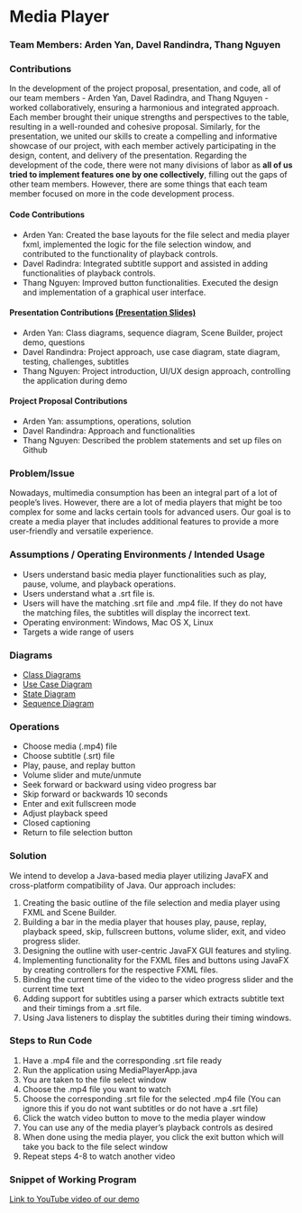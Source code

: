 # Media Player
### Team Members: Arden Yan, Davel Randindra, Thang Nguyen

### Contributions
In the development of the project proposal, presentation, and code, all of our team members - Arden Yan, Davel Radindra, and Thang Nguyen - worked collaboratively, ensuring a harmonious and integrated approach. Each member brought their unique strengths and perspectives to the table, resulting in a well-rounded and cohesive proposal. Similarly, for the presentation, we united our skills to create a compelling and informative showcase of our project, with each member actively participating in the design, content, and delivery of the presentation. Regarding the development of the code, there were not many divisions of labor as **all of us tried to implement features one by one collectively**, filling out the gaps of other team members. However, there are some things that each team member focused on more in the code development process.

#### Code Contributions
- Arden Yan: Created the base layouts for the file select and media player fxml, implemented the logic for the file selection window, and contributed to the functionality of playback controls.
- Davel Radindra: Integrated subtitle support and assisted in adding functionalities of playback controls.
- Thang Nguyen: Improved button functionalities. Executed the design and implementation of a graphical user interface.

#### Presentation Contributions [(Presentation Slides)](diagram/presentation-slides.pdf)
- Arden Yan: Class diagrams, sequence diagram, Scene Builder, project demo, questions
- Davel Randindra: Project approach, use case diagram, state diagram, testing, challenges, subtitles
- Thang Nguyen: Project introduction, UI/UX design approach, controlling the application during demo

#### Project Proposal Contributions
- Arden Yan: assumptions, operations, solution
- Davel Randindra: Approach and functionalities
- Thang Nguyen: Described the problem statements and set up files on Github



### Problem/Issue
Nowadays, multimedia consumption has been an integral part of a lot of people’s lives. However, there are a lot of media players that might be too complex for some and lacks certain tools for advanced users. Our goal is to create a media player that includes additional features to provide a more user-friendly and versatile experience.

### Assumptions / Operating Environments / Intended Usage 
- Users understand basic media player functionalities such as play, pause, volume, and playback operations.
- Users understand what a .srt file is.
- Users will have the matching .srt file and .mp4 file. If they do not have the matching files, the subtitles will display the incorrect text.
- Operating environment: Windows, Mac OS X, Linux
- Targets a wide range of users

### Diagrams
- [Class Diagrams](diagram/class-diagram.png)
- [Use Case Diagram](diagram/usecase-diagram.png)
- [State Diagram](diagram/state-diagram.png)
- [Sequence Diagram](diagram/sequence-diagram.png)


### Operations
- Choose media (.mp4) file
- Choose subtitle (.srt) file
- Play, pause, and replay button
- Volume slider and mute/unmute
- Seek forward or backward using video progress bar
- Skip forward or backwards 10 seconds
- Enter and exit fullscreen mode
- Adjust playback speed
- Closed captioning
- Return to file selection button

### Solution
We intend to develop a Java-based media player utilizing JavaFX and cross-platform compatibility of Java. Our approach includes: 
1. Creating the basic outline of the file selection and media player using FXML and Scene Builder.
1. Building a bar in the media player that houses play, pause, replay, playback speed, skip, fullscreen buttons, volume slider, exit, and video progress slider.
1. Designing the outline with user-centric JavaFX GUI features and styling.
1. Implementing functionality for the FXML files and buttons using JavaFX by creating controllers for the respective FXML files.
1. Binding the current time of the video to the video progress slider and the current time text
1. Adding support for subtitles using a parser which extracts subtitle text and their timings from a .srt file.
1. Using Java listeners to display the subtitles during their timing windows.

### Steps to Run Code
1. Have a .mp4 file and the corresponding .srt file ready
1. Run the application using MediaPlayerApp.java
1. You are taken to the file select window
1. Choose the .mp4 file you want to watch
1. Choose the corresponding .srt file for the selected .mp4 file (You can ignore this if you do not want subtitles or do not have a .srt file)
1. Click the watch video button to move to the media player window
1. You can use any of the media player’s playback controls as desired
1. When done using the media player, you click the exit button which will take you back to the file select window
1. Repeat steps 4-8 to watch another video

### Snippet of Working Program
[Link to YouTube video of our demo](https://youtu.be/f-wv9uhuLlU)

